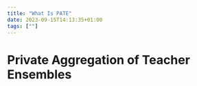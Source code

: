 ```yaml
---
title: "What Is PATE"
date: 2023-09-15T14:13:35+01:00
tags: [""]
---
```

# Private Aggregation of Teacher Ensembles
